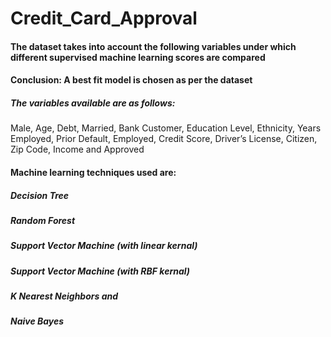 # Credit_Card_Approval
#### The dataset takes into account the following variables under which different supervised machine learning scores are compared
#### Conclusion: A best fit model is chosen as per the dataset

##### The variables available are as follows:
Male, Age, Debt, Married, Bank Customer, Education Level, Ethnicity, Years Employed, Prior Default, Employed, Credit Score, Driver’s License, Citizen, Zip Code, Income and Approved

#### Machine learning techniques used are:
##### Decision Tree
##### Random Forest
##### Support Vector Machine (with linear kernal)
##### Support Vector Machine (with RBF kernal)
##### K Nearest Neighbors and
##### Naive Bayes
